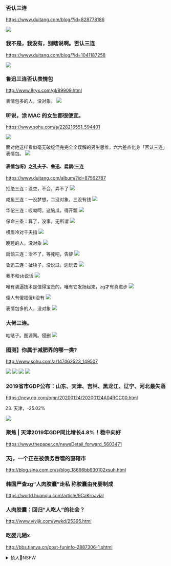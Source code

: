 ### 否认三连
https://www.duitang.com/blog/?id=828778186

<img src="https://c-ssl.duitang.com/uploads/item/201708/10/20170810113209_NivTe.jpeg">

### 我不是，我没有，别瞎说啊。否认三连
https://www.duitang.com/blog/?id=1041187258

<img src="https://c-ssl.duitang.com/uploads/item/201901/09/20190109094414_YPFjh.jpeg">

### 鲁迅三连否认表情包
http://www.8ryx.com/gl/89909.html

表情包多的人，没对象。
<img src="http://img.8ryx.com/uploads/zedit/2017-11-02/20171102111135_15086.jpg">

### 听说，涂 MAC 的女生都很便宜。
https://www.sohu.com/a/228216551_594401

<img src="http://5b0988e595225.cdn.sohucs.com/images/20180413/ea602afe70934b9b8313f89fe620d8a8.jpeg">

面对他这样看似毫无破绽但完完全全误解的男生思维，六六差点化身「否认三连」表情包。
<img src="http://5b0988e595225.cdn.sohucs.com/images/20180413/fc1ac287c76c4d6d964a1121cc76bbb9.jpeg">

#### 表情包呀》之孔夫子、鲁迅、扁鹊(三连
https://www.duitang.com/album/?id=87562787

拒绝三连：没空，不会，弄不了
<img src="https://c-ssl.duitang.com/uploads/item/201806/13/20180613181352_qmoyx.thumb.700_0.jpeg">

咸鱼三连：一没梦想，二没对象，三没有钱
<img src="https://c-ssl.duitang.com/uploads/item/201708/12/20170812140214_QkNr8.thumb.700_0.jpeg">

华佗三连：哎呦呵，这脑瓜，得开瓢
<img src="https://c-ssl.duitang.com/uploads/item/201712/18/20171218110945_YAzBh.thumb.700_0.jpeg">

保命三条：算了，没事，无所谓
<img src="https://c-ssl.duitang.com/uploads/item/201806/09/20180609222147_nywid.thumb.700_0.jpg">

横眉冷对千夫指
<img src="https://c-ssl.duitang.com/uploads/item/201705/21/20170521183459_4c3kZ.thumb.700_0.jpeg">

晚睡的人，没对象
<img src="https://c-ssl.duitang.com/uploads/item/201707/15/20170715212318_NmTcK.thumb.700_0.jpeg">

扁鹊三连：治不了，等死吧，告辞
<img src="https://c-ssl.duitang.com/uploads/item/201710/26/20171026143240_NTSs2.thumb.700_0.jpeg">

鲁迅三连：扯犊子，没说过，边玩去
<img src="https://c-ssl.duitang.com/uploads/item/201712/23/20171223174116_RANsL.thumb.700_0.jpeg">

我不和sb说话
<img src="https://c-ssl.duitang.com/uploads/blog/201612/27/20161227212410_SW2TN.thumb.700_0.jpeg">

唯有装逼技术是值得宝贵的，唯有它发扬起来，zg才有真进步
<img src="https://c-ssl.duitang.com/uploads/item/201707/15/20170715212339_CmUz4.thumb.700_0.jpeg">

傻人有傻福傻b没有
<img src="https://c-ssl.duitang.com/uploads/item/201707/15/20170715212259_rPyha.thumb.700_0.jpeg">

表情包多的人，没对象
<img src="https://c-ssl.duitang.com/uploads/blog/201612/27/20161227212418_mr2Au.thumb.700_0.jpeg">

### 大佬三连。

咕哒子。图源网。侵删
<img src="https://c-ssl.duitang.com/uploads/item/201712/15/20171215125407_JGyzs.thumb.700_0.jpeg">

### 图测】你属于减肥界的哪一类?
http://www.sohu.com/a/147462523_149507

<img src="http://img.mp.itc.cn/upload/20170609/cec614f9e5254772ae7545e7bb96afac_th.jpg">

<img src="http://img.mp.itc.cn/upload/20170609/1553e9bc4c9c41b58c1f7c97713ab900_th.jpg">

<img src="http://img.mp.itc.cn/upload/20170609/cd57cd78ded849e488e7c9658254343a_th.jpg">

<img src="http://img.mp.itc.cn/upload/20170609/703d37976c1f4265aa0fce18aa3d9e4f_th.jpg">

### 2019省市GDP公布：山东、天津、吉林、黑龙江、辽宁、河北最失落
https://new.qq.com/omn/20200124/20200124A04RCC00.html

23. 天津，-25.02%
<img src="https://inews.gtimg.com/newsapp_bt/0/11253714587/">

### 聚焦 | 天津2019年GDP同比增长4.8%！稳中向好
https://www.thepaper.cn/newsDetail_forward_5603471

### 天j，一个正在被债务吞噬的直辖市
http://blog.sina.com.cn/s/blog_18666bb930102xsuh.html

### 韩国严查zg“人肉胶囊”走私 称胶囊由死婴制成
https://world.huanqiu.com/article/9CaKrnJvial

### 人肉胶囊：回归“人吃人”的社会？
http://www.vivijk.com/wwkd/25395.html

### 吃婴儿陋x
http://bbs.tianya.cn/post-funinfo-2887306-1.shtml

<details><summary>慎入🔞NSFW</summary>

Not Safe For Work
<img src="https://upload.wikimedia.org/wikipedia/commons/thumb/d/d3/Biohazard_Symbol_Specification.png/210px-Biohazard_Symbol_Specification.png">

<details><summary><b>风险自理Use At Your Own Risk🈲</summary>

<img src="http://img9.tianya.cn/photo/2011/10/12/42473518_33243496.jpg">

<img src="http://img9.tianya.cn/photo/2011/10/12/42473529_33243496.jpg">

<img src="http://img9.tianya.cn/photo/2011/10/12/42473427_33243496.jpg">

<img src="http://photocdn.sohu.com/20110917/Img319675905.jpg">

<img src="http://img13.tianya.cn/photo/2011/10/12/42473464_33243496.jpg">

<img src="http://photocdn.sohu.com/20110917/Img319675903.jpg">

</details>
</details>
